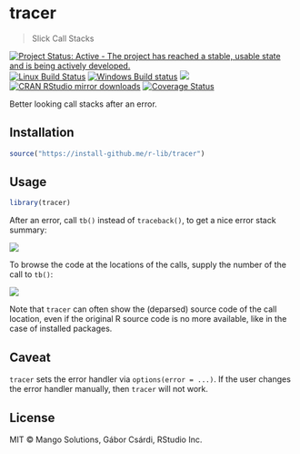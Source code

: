 


# tracer

> Slick Call Stacks

[![Project Status: Active - The project has reached a stable, usable state and is being actively developed.](http://www.repostatus.org/badges/latest/active.svg)](http://www.repostatus.org/#active)
[![Linux Build Status](https://travis-ci.org/R-Lib/tracer.svg?branch=master)](https://travis-ci.org/R-Lib/tracer)
[![Windows Build status](https://ci.appveyor.com/api/projects/status/github/r-lib/tracer?svg=true)](https://ci.appveyor.com/project/gaborcsardi/tracer)
[![](http://www.r-pkg.org/badges/version/tracer)](http://www.r-pkg.org/pkg/tracer)
[![CRAN RStudio mirror downloads](http://cranlogs.r-pkg.org/badges/tracer)](http://www.r-pkg.org/pkg/tracer)
[![Coverage Status](https://img.shields.io/codecov/c/github/R-Lib/tracer/master.svg)](https://codecov.io/github/R-Lib/tracer?branch=master)

Better looking call stacks after an error.

## Installation


```r
source("https://install-github.me/r-lib/tracer")
```

## Usage


```r
library(tracer)
```

After an error, call `tb()` instead of `traceback()`, to get a nice
error stack summary:

![](/inst/screenshot1.png)

To browse the code at the locations of the calls, supply the number of
the call to `tb()`:

![](/inst/screenshot2.png)

Note that `tracer` can often show the (deparsed) source code of the
call location, even if the original R source code is no more available,
like in the case of installed packages.

## Caveat

`tracer` sets the error handler via `options(error = ...)`. If the user
changes the error handler manually, then `tracer` will not work.

## License

MIT © Mango Solutions, Gábor Csárdi, RStudio Inc.
